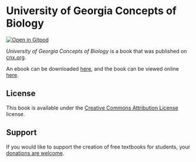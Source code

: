 # University of Georgia Concepts of Biology

[![Open in Gitpod](https://gitpod.io/button/open-in-gitpod.svg)](https://gitpod.io/from-referrer/)

_University of Georgia Concepts of Biology_ is a book that was published on [cnx.org](https://cnx.org/).

An ebook can be downloaded [here](https://github.com/cnx-user-books/cnxbook-university-of-georgia-concepts-of-biology/releases/latest), and the book can be viewed online [here](https://github.com/cnx-user-books/cnxbook-university-of-georgia-concepts-of-biology/releases/latest).

## License
This book is available under the [Creative Commons Attribution License](./LICENSE) license.

## Support
If you would like to support the creation of free textbooks for students, your [donations are welcome](https://riceconnect.rice.edu/donation/support-openstax-banner).

